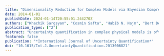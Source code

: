 ```yaml
---
title: "Dimensionality Reduction for Complex Models via Bayesian Compressive Sensing"
date: 2014-01-01
publishDate: 2024-01-14T20:55:01.244270Z
authors: ["Khachik Sargsyan", "Cosmin Safta", "Habib N. Najm", "Bert Debusschere", "Daniel Ricciuto", "Peter Thornton"]
publication_types: ["2"]
abstract: "Uncertainty quantification in complex physical models is often challenged by the computational expense of these models. One often needs to operate under the assumption of sparsely available model simulations. This issue is even more critical when models include a large number of input parameters. This \"curse of dimensionality\", in particular, leads to a prohibitively large number of basis terms in spectral methods for uncertainty quantification, such as polynomial chaos (PC) methods. In this work, we implement a PC-based surrogate model construction that \"learns\" and retains only the most relevant basis terms of the PC expansion, using sparse Bayesian learning. This dramatically reduces the dimensionality of the problem, making it more amenable to further analysis such as sensitivity or calibration studies. The model of interest is the community land model with about 80 input parameters, which also exhibits nonsmooth input-output behavior. We enhanced the methodology by a clustering and classifying procedure that leads to a piecewise-PC surrogate thereby dealing with nonlinearity. We then obtain global sensitivity information for five outputs with respect to all input parameters using less than 10,000 model simulations−a very small number for an 80-dimensional input parameter space."
featured: false
publication: "*International Journal of Uncertainty Quantification*"
doi: "10.1615/Int.J.UncertaintyQuantification.2013006821"
---
```


